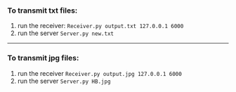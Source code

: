 
### To transmit txt files:

1. run the receiver:
`Receiver.py output.txt 127.0.0.1 6000`
2. run the server
`Server.py new.txt`

***

### To transmit jpg files:

1. run the receiver
`Receiver.py output.jpg 127.0.0.1 6000`
2. run the server 
`Server.py HB.jpg` 
